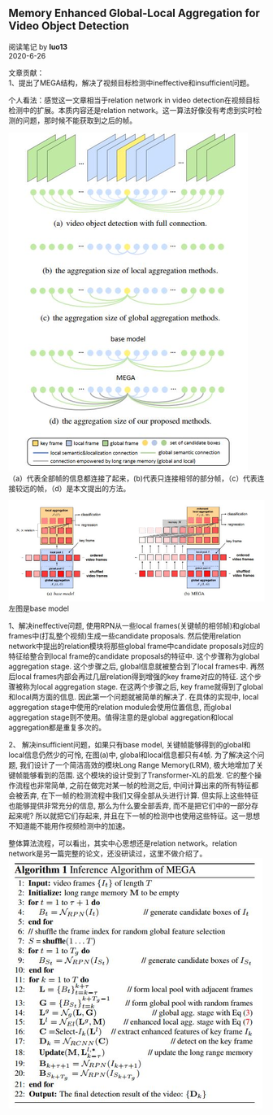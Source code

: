 ## Memory Enhanced Global-Local Aggregation for Video Object Detection
阅读笔记 by **luo13**  
2020-6-26  

文章贡献：  
1、提出了MEGA结构，解决了视频目标检测中ineffective和insufficient问题。  

个人看法：感觉这一文章相当于relation network in video detection在视频目标检测中的扩展。本质内容还是relation network。这一算法好像没有考虑到实时检测的问题，那时候不能获取到之后的帧。  

![MEGA](../../../img/MEGA/概念图.jpg)  
（a）代表全部帧的信息都连接了起来，(b)代表只连接相邻的部分帧，（c）代表连接较远的帧，（d）是本文提出的方法。

![MEGA](../../../img/MEGA/对比.jpg)  
左图是base model  

1、解决ineffective问题, 使用RPN从一些local frames(关键帧的相邻帧)和global frames中(打乱整个视频)生成一些candidate proposals. 然后使用relation network中提出的relation模块将那些global frame中candidate proposals对应的特征给整合到local frame的candidate proposals的特征中. 这个步骤称为global aggregation stage. 这个步骤之后, global信息就被整合到了local frames中. 再然后local frames内部会再过几层relation得到增强的key frame对应的特征. 这个步骤被称为local aggregation stage. 在这两个步骤之后, key frame就得到了global和local两方面的信息. 因此第一个问题就被简单的解决了. 在具体的实现中, local aggregation stage中使用的relation module会使用位置信息, 而global aggregation stage则不使用。值得注意的是global aggregation和local aggregation都是重复多次的。  

2、 解决insufficient问题，如果只有base model, 关键帧能够得到的global和local信息仍然少的可怜, 在图(a)中, global和local信息都只有4帧. 为了解决这个问题, 我们设计了一个简洁高效的模块Long Range Memory(LRM), 极大地增加了关键帧能够看到的范围. 这个模块的设计受到了Transformer-XL的启发. 它的整个操作流程也非常简单, 之前在做完对某一帧的检测之后, 中间计算出来的所有特征都会被丢弃, 在下一帧的检测流程中我们又得全部从头进行计算. 但实际上这些特征也能够提供非常充分的信息, 那么为什么要全部丢弃, 而不是把它们中的一部分存起来呢? 所以就把它们存起来, 并且在下一帧的检测中也使用这些特征。这一思想不知道能不能用作视频检测中的加速。  

整体算法流程，可以看出，其实中心思想还是relation network。relation network是另一篇完整的论文，还没研读过，这里不做介绍了。  
![MEGA](../../../img/MEGA/算法.jpg)  
